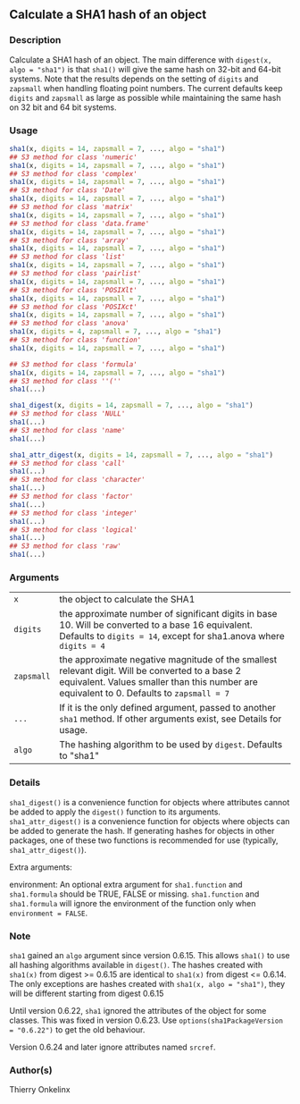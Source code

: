 

## Calculate a SHA1 hash of an object

### Description

Calculate a SHA1 hash of an object. The main difference with
`digest(x, algo = "sha1")` is that `sha1()` will give the same hash on
32-bit and 64-bit systems. Note that the results depends on the setting
of `digits` and `zapsmall` when handling floating point numbers. The
current defaults keep `digits` and `zapsmall` as large as possible while
maintaining the same hash on 32 bit and 64 bit systems.

### Usage

``` R
sha1(x, digits = 14, zapsmall = 7, ..., algo = "sha1")
## S3 method for class 'numeric'
sha1(x, digits = 14, zapsmall = 7, ..., algo = "sha1")
## S3 method for class 'complex'
sha1(x, digits = 14, zapsmall = 7, ..., algo = "sha1")
## S3 method for class 'Date'
sha1(x, digits = 14, zapsmall = 7, ..., algo = "sha1")
## S3 method for class 'matrix'
sha1(x, digits = 14, zapsmall = 7, ..., algo = "sha1")
## S3 method for class 'data.frame'
sha1(x, digits = 14, zapsmall = 7, ..., algo = "sha1")
## S3 method for class 'array'
sha1(x, digits = 14, zapsmall = 7, ..., algo = "sha1")
## S3 method for class 'list'
sha1(x, digits = 14, zapsmall = 7, ..., algo = "sha1")
## S3 method for class 'pairlist'
sha1(x, digits = 14, zapsmall = 7, ..., algo = "sha1")
## S3 method for class 'POSIXlt'
sha1(x, digits = 14, zapsmall = 7, ..., algo = "sha1")
## S3 method for class 'POSIXct'
sha1(x, digits = 14, zapsmall = 7, ..., algo = "sha1")
## S3 method for class 'anova'
sha1(x, digits = 4, zapsmall = 7, ..., algo = "sha1")
## S3 method for class 'function'
sha1(x, digits = 14, zapsmall = 7, ..., algo = "sha1")

## S3 method for class 'formula'
sha1(x, digits = 14, zapsmall = 7, ..., algo = "sha1")
## S3 method for class ''(''
sha1(...)

sha1_digest(x, digits = 14, zapsmall = 7, ..., algo = "sha1")
## S3 method for class 'NULL'
sha1(...)
## S3 method for class 'name'
sha1(...)

sha1_attr_digest(x, digits = 14, zapsmall = 7, ..., algo = "sha1")
## S3 method for class 'call'
sha1(...)
## S3 method for class 'character'
sha1(...)
## S3 method for class 'factor'
sha1(...)
## S3 method for class 'integer'
sha1(...)
## S3 method for class 'logical'
sha1(...)
## S3 method for class 'raw'
sha1(...)
```

### Arguments

|            |                                                                                                                                                                                              |
|------------|----------------------------------------------------------------------------------------------------------------------------------------------------------------------------------------------|
| `x`        | the object to calculate the SHA1                                                                                                                                                             |
| `digits`   | the approximate number of significant digits in base 10. Will be converted to a base 16 equivalent. Defaults to `digits = 14`, except for sha1.anova where `digits = 4`                      |
| `zapsmall` | the approximate negative magnitude of the smallest relevant digit. Will be converted to a base 2 equivalent. Values smaller than this number are equivalent to 0. Defaults to `zapsmall = 7` |
| `...`      | If it is the only defined argument, passed to another `sha1` method. If other arguments exist, see Details for usage.                                                                        |
| `algo`     | The hashing algorithm to be used by `digest`. Defaults to "sha1"                                                                                                                             |

### Details

`sha1_digest()` is a convenience function for objects where attributes
cannot be added to apply the `digest()` function to its arguments.
`sha1_attr_digest()` is a convenience function for objects where objects
can be added to generate the hash. If generating hashes for objects in
other packages, one of these two functions is recommended for use
(typically, `sha1_attr_digest()`).

Extra arguments:

environment: An optional extra argument for `sha1.function` and
`sha1.formula` should be TRUE, FALSE or missing. `sha1.function` and
`sha1.formula` will ignore the environment of the function only when
`environment = FALSE`.

### Note

`sha1` gained an `algo` argument since version 0.6.15. This allows
`sha1()` to use all hashing algorithms available in `digest()`. The
hashes created with `sha1(x)` from digest \>= 0.6.15 are identical to
`sha1(x)` from digest \<= 0.6.14. The only exceptions are hashes created
with `sha1(x, algo = "sha1")`, they will be different starting from
digest 0.6.15

Until version 0.6.22, `sha1` ignored the attributes of the object for
some classes. This was fixed in version 0.6.23. Use
`options(sha1PackageVersion = "0.6.22")` to get the old behaviour.

Version 0.6.24 and later ignore attributes named `srcref`.

### Author(s)

Thierry Onkelinx


